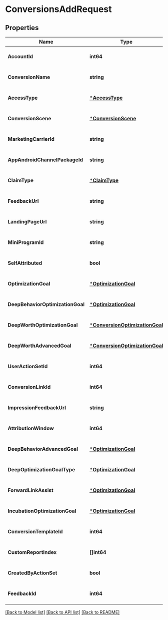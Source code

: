 # ConversionsAddRequest

## Properties
Name | Type | Description | Notes
------------ | ------------- | ------------- | -------------
**AccountId** | **int64** |  | [optional] [default to null]
**ConversionName** | **string** |  | [optional] [default to null]
**AccessType** | [***AccessType**](AccessType.md) |  | [optional] [default to null]
**ConversionScene** | [***ConversionScene**](ConversionScene.md) |  | [optional] [default to null]
**MarketingCarrierId** | **string** |  | [optional] [default to null]
**AppAndroidChannelPackageId** | **string** |  | [optional] [default to null]
**ClaimType** | [***ClaimType**](ClaimType.md) |  | [optional] [default to null]
**FeedbackUrl** | **string** |  | [optional] [default to null]
**LandingPageUrl** | **string** |  | [optional] [default to null]
**MiniProgramId** | **string** |  | [optional] [default to null]
**SelfAttributed** | **bool** |  | [optional] [default to null]
**OptimizationGoal** | [***OptimizationGoal**](OptimizationGoal.md) |  | [optional] [default to null]
**DeepBehaviorOptimizationGoal** | [***OptimizationGoal**](OptimizationGoal.md) |  | [optional] [default to null]
**DeepWorthOptimizationGoal** | [***ConversionOptimizationGoal**](ConversionOptimizationGoal.md) |  | [optional] [default to null]
**DeepWorthAdvancedGoal** | [***ConversionOptimizationGoal**](ConversionOptimizationGoal.md) |  | [optional] [default to null]
**UserActionSetId** | **int64** |  | [optional] [default to null]
**ConversionLinkId** | **int64** |  | [optional] [default to null]
**ImpressionFeedbackUrl** | **string** |  | [optional] [default to null]
**AttributionWindow** | **int64** |  | [optional] [default to null]
**DeepBehaviorAdvancedGoal** | [***OptimizationGoal**](OptimizationGoal.md) |  | [optional] [default to null]
**DeepOptimizationGoalType** | [***OptimizationGoal**](OptimizationGoal.md) |  | [optional] [default to null]
**ForwardLinkAssist** | [***OptimizationGoal**](OptimizationGoal.md) |  | [optional] [default to null]
**IncubationOptimizationGoal** | [***OptimizationGoal**](OptimizationGoal.md) |  | [optional] [default to null]
**ConversionTemplateId** | **int64** |  | [optional] [default to null]
**CustomReportIndex** | **[]int64** |  | [optional] [default to null]
**CreatedByActionSet** | **bool** |  | [optional] [default to null]
**FeedbackId** | **int64** |  | [optional] [default to null]

[[Back to Model list]](../README.md#documentation-for-models) [[Back to API list]](../README.md#documentation-for-api-endpoints) [[Back to README]](../README.md)


